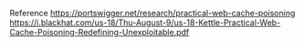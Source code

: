 Reference
https://portswigger.net/research/practical-web-cache-poisoning
https://i.blackhat.com/us-18/Thu-August-9/us-18-Kettle-Practical-Web-Cache-Poisoning-Redefining-Unexploitable.pdf

